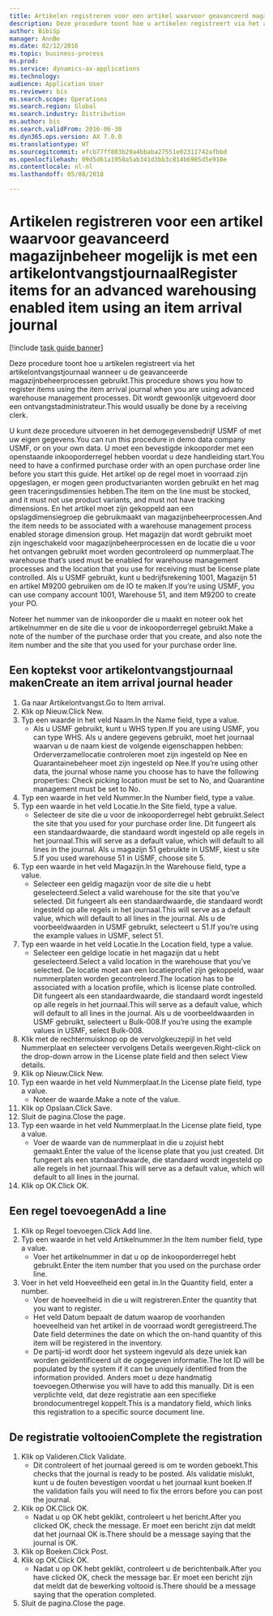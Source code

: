 ```yaml
--- 
title: Artikelen registreren voor een artikel waarvoor geavanceerd magazijnbeheer mogelijk is met een artikelontvangstjournaal
description: Deze procedure toont hoe u artikelen registreert via het artikelontvangstjournaal wanneer u de geavanceerde magazijnbeheerprocessen gebruikt.
author: BibiSp
manager: AnnBe
ms.date: 02/12/2016
ms.topic: business-process
ms.prod: 
ms.service: dynamics-ax-applications
ms.technology: 
audience: Application User
ms.reviewer: bis
ms.search.scope: Operations
ms.search.region: Global
ms.search.industry: Distribution
ms.author: bis
ms.search.validFrom: 2016-06-30
ms.dyn365.ops.version: AX 7.0.0
ms.translationtype: HT
ms.sourcegitcommit: efcb77ff883b29a4bbaba27551e02311742afbbd
ms.openlocfilehash: 09d5d61a1950a5ab341d3bb3c814b6985d5e910e
ms.contentlocale: nl-nl
ms.lasthandoff: 05/08/2018

---
```

# <a name="register-items-for-an-advanced-warehousing-enabled-item-using-an-item-arrival-journal"></a><span data-ttu-id="fba26-103">Artikelen registreren voor een artikel waarvoor geavanceerd magazijnbeheer mogelijk is met een artikelontvangstjournaal</span><span class="sxs-lookup"><span data-stu-id="fba26-103">Register items for an advanced warehousing enabled item using an item arrival journal</span></span>

[!include [task guide banner](../../includes/task-guide-banner.md)]

<span data-ttu-id="fba26-104">Deze procedure toont hoe u artikelen registreert via het artikelontvangstjournaal wanneer u de geavanceerde magazijnbeheerprocessen gebruikt.</span><span class="sxs-lookup"><span data-stu-id="fba26-104">This procedure shows you how to register items using the item arrival journal when you are using advanced warehouse management processes.</span></span> <span data-ttu-id="fba26-105">Dit wordt gewoonlijk uitgevoerd door een ontvangstadministrateur.</span><span class="sxs-lookup"><span data-stu-id="fba26-105">This would usually be done by a receiving clerk.</span></span> 

<span data-ttu-id="fba26-106">U kunt deze procedure uitvoeren in het demogegevensbedrijf USMF of met uw eigen gegevens.</span><span class="sxs-lookup"><span data-stu-id="fba26-106">You can run this procedure in demo data company USMF, or on your own data.</span></span> <span data-ttu-id="fba26-107">U moet een bevestigde inkooporder met een openstaande inkooporderregel hebben voordat u deze handleiding start.</span><span class="sxs-lookup"><span data-stu-id="fba26-107">You need to have a confirmed purchase order with an open purchase order line before you start this guide.</span></span> <span data-ttu-id="fba26-108">Het artikel op de regel moet in voorraad zijn opgeslagen, er mogen geen productvarianten worden gebruikt en het mag geen traceringsdimensies hebben.</span><span class="sxs-lookup"><span data-stu-id="fba26-108">The item on the line must be stocked, and it must not use product variants, and must not have tracking dimensions.</span></span> <span data-ttu-id="fba26-109">En het artikel moet zijn gekoppeld aan een opslagdimensiegroep die gebruikmaakt van magazijnbeheerprocessen.</span><span class="sxs-lookup"><span data-stu-id="fba26-109">And the item needs to be associated with a warehouse management process enabled storage dimension group.</span></span> <span data-ttu-id="fba26-110">Het magazijn dat wordt gebruikt moet zijn ingeschakeld voor magazijnbeheerprocessen en de locatie die u voor het ontvangen gebruikt moet worden gecontroleerd op nummerplaat.</span><span class="sxs-lookup"><span data-stu-id="fba26-110">The warehouse that’s used must be enabled for warehouse management processes and the location that you use for receiving must be license plate controlled.</span></span> <span data-ttu-id="fba26-111">Als u USMF gebruikt, kunt u bedrijfsrekening 1001, Magazijn 51 en artikel M9200 gebruiken om de IO te maken.</span><span class="sxs-lookup"><span data-stu-id="fba26-111">If you’re using USMF, you can use company account 1001, Warehouse 51, and item M9200 to create your PO.</span></span> 

<span data-ttu-id="fba26-112">Noteer het nummer van de inkooporder die u maakt en noteer ook het artikelnummer en de site die u voor de inkooporderregel gebruikt.</span><span class="sxs-lookup"><span data-stu-id="fba26-112">Make a note of the number of the purchase order that you create, and also note the item number and the site that you used for your purchase order line.</span></span>


## <a name="create-an-item-arrival-journal-header"></a><span data-ttu-id="fba26-113">Een koptekst voor artikelontvangstjournaal maken</span><span class="sxs-lookup"><span data-stu-id="fba26-113">Create an item arrival journal header</span></span>
1. <span data-ttu-id="fba26-114">Ga naar Artikelontvangst.</span><span class="sxs-lookup"><span data-stu-id="fba26-114">Go to Item arrival.</span></span>
2. <span data-ttu-id="fba26-115">Klik op Nieuw.</span><span class="sxs-lookup"><span data-stu-id="fba26-115">Click New.</span></span>
3. <span data-ttu-id="fba26-116">Typ een waarde in het veld Naam.</span><span class="sxs-lookup"><span data-stu-id="fba26-116">In the Name field, type a value.</span></span>
    * <span data-ttu-id="fba26-117">Als u USMF gebruikt, kunt u WHS typen.</span><span class="sxs-lookup"><span data-stu-id="fba26-117">If you are using USMF, you can type WHS.</span></span> <span data-ttu-id="fba26-118">Als u andere gegevens gebruikt, moet het journaal waarvan u de naam kiest de volgende eigenschappen hebben: Orderverzamellocatie controleren moet zijn ingesteld op Nee en Quarantainebeheer moet zijn ingesteld op Nee.</span><span class="sxs-lookup"><span data-stu-id="fba26-118">If you’re using other data, the journal whose name you choose has to have the following properties: Check picking location must be set to No, and Quarantine management must be set to No.</span></span>  
4. <span data-ttu-id="fba26-119">Typ een waarde in het veld Nummer.</span><span class="sxs-lookup"><span data-stu-id="fba26-119">In the Number field, type a value.</span></span>
5. <span data-ttu-id="fba26-120">Typ een waarde in het veld Locatie.</span><span class="sxs-lookup"><span data-stu-id="fba26-120">In the Site field, type a value.</span></span>
    * <span data-ttu-id="fba26-121">Selecteer de site die u voor de inkooporderregel hebt gebruikt.</span><span class="sxs-lookup"><span data-stu-id="fba26-121">Select the site that you used for your purchase order line.</span></span> <span data-ttu-id="fba26-122">Dit fungeert als een standaardwaarde, die standaard wordt ingesteld op alle regels in het journaal.</span><span class="sxs-lookup"><span data-stu-id="fba26-122">This will serve as a default value, which will default to all lines in the journal.</span></span> <span data-ttu-id="fba26-123">Als u magazijn 51 gebruikte in USMF, kiest u site 5.</span><span class="sxs-lookup"><span data-stu-id="fba26-123">If you used warehouse 51 in USMF, choose site 5.</span></span>  
6. <span data-ttu-id="fba26-124">Typ een waarde in het veld Magazijn.</span><span class="sxs-lookup"><span data-stu-id="fba26-124">In the Warehouse field, type a value.</span></span>
    * <span data-ttu-id="fba26-125">Selecteer een geldig magazijn voor de site die u hebt geselecteerd.</span><span class="sxs-lookup"><span data-stu-id="fba26-125">Select a valid warehouse for the site that you’ve selected.</span></span> <span data-ttu-id="fba26-126">Dit fungeert als een standaardwaarde, die standaard wordt ingesteld op alle regels in het journaal.</span><span class="sxs-lookup"><span data-stu-id="fba26-126">This will serve as a default value, which will default to all lines in the journal.</span></span> <span data-ttu-id="fba26-127">Als u de voorbeeldwaarden in USMF gebruikt, selecteert u 51.</span><span class="sxs-lookup"><span data-stu-id="fba26-127">If you’re using the example values in USMF, select 51.</span></span>  
7. <span data-ttu-id="fba26-128">Typ een waarde in het veld Locatie.</span><span class="sxs-lookup"><span data-stu-id="fba26-128">In the Location field, type a value.</span></span>
    * <span data-ttu-id="fba26-129">Selecteer een geldige locatie in het magazijn dat u hebt geselecteerd.</span><span class="sxs-lookup"><span data-stu-id="fba26-129">Select a valid location in the warehouse that you’ve selected.</span></span> <span data-ttu-id="fba26-130">De locatie moet aan een locatieprofiel zijn gekoppeld, waar nummerplaten worden gecontroleerd.</span><span class="sxs-lookup"><span data-stu-id="fba26-130">The location has to be associated with a location profile, which is license plate controlled.</span></span> <span data-ttu-id="fba26-131">Dit fungeert als een standaardwaarde, die standaard wordt ingesteld op alle regels in het journaal.</span><span class="sxs-lookup"><span data-stu-id="fba26-131">This will serve as a default value, which will default to all lines in the journal.</span></span> <span data-ttu-id="fba26-132">Als u de voorbeeldwaarden in USMF gebruikt, selecteert u Bulk-008.</span><span class="sxs-lookup"><span data-stu-id="fba26-132">If you’re using the example values in USMF, select Bulk-008.</span></span>  
8. <span data-ttu-id="fba26-133">Klik met de rechtermuisknop op de vervolgkeuzepijl in het veld Nummerplaat en selecteer vervolgens Details weergeven.</span><span class="sxs-lookup"><span data-stu-id="fba26-133">Right-click on the drop-down arrow in the License plate field and then select View details.</span></span>
9. <span data-ttu-id="fba26-134">Klik op Nieuw.</span><span class="sxs-lookup"><span data-stu-id="fba26-134">Click New.</span></span>
10. <span data-ttu-id="fba26-135">Typ een waarde in het veld Nummerplaat.</span><span class="sxs-lookup"><span data-stu-id="fba26-135">In the License plate field, type a value.</span></span>
    * <span data-ttu-id="fba26-136">Noteer de waarde.</span><span class="sxs-lookup"><span data-stu-id="fba26-136">Make a note of the value.</span></span>  
11. <span data-ttu-id="fba26-137">Klik op Opslaan.</span><span class="sxs-lookup"><span data-stu-id="fba26-137">Click Save.</span></span>
12. <span data-ttu-id="fba26-138">Sluit de pagina.</span><span class="sxs-lookup"><span data-stu-id="fba26-138">Close the page.</span></span>
13. <span data-ttu-id="fba26-139">Typ een waarde in het veld Nummerplaat.</span><span class="sxs-lookup"><span data-stu-id="fba26-139">In the License plate field, type a value.</span></span>
    * <span data-ttu-id="fba26-140">Voer de waarde van de nummerplaat in die u zojuist hebt gemaakt.</span><span class="sxs-lookup"><span data-stu-id="fba26-140">Enter the value of the license plate that you just created.</span></span> <span data-ttu-id="fba26-141">Dit fungeert als een standaardwaarde, die standaard wordt ingesteld op alle regels in het journaal.</span><span class="sxs-lookup"><span data-stu-id="fba26-141">This will serve as a default value, which will default to all lines in the journal.</span></span>  
14. <span data-ttu-id="fba26-142">Klik op OK.</span><span class="sxs-lookup"><span data-stu-id="fba26-142">Click OK.</span></span>

## <a name="add-a-line"></a><span data-ttu-id="fba26-143">Een regel toevoegen</span><span class="sxs-lookup"><span data-stu-id="fba26-143">Add a line</span></span>
1. <span data-ttu-id="fba26-144">Klik op Regel toevoegen.</span><span class="sxs-lookup"><span data-stu-id="fba26-144">Click Add line.</span></span>
2. <span data-ttu-id="fba26-145">Typ een waarde in het veld Artikelnummer.</span><span class="sxs-lookup"><span data-stu-id="fba26-145">In the Item number field, type a value.</span></span>
    * <span data-ttu-id="fba26-146">Voer het artikelnummer in dat u op de inkooporderregel hebt gebruikt.</span><span class="sxs-lookup"><span data-stu-id="fba26-146">Enter the item number that you used on the purchase order line.</span></span>  
3. <span data-ttu-id="fba26-147">Voer in het veld Hoeveelheid een getal in.</span><span class="sxs-lookup"><span data-stu-id="fba26-147">In the Quantity field, enter a number.</span></span>
    * <span data-ttu-id="fba26-148">Voer de hoeveelheid in die u wilt registreren.</span><span class="sxs-lookup"><span data-stu-id="fba26-148">Enter the quantity that you want to register.</span></span>  
    * <span data-ttu-id="fba26-149">Het veld Datum bepaalt de datum waarop de voorhanden hoeveelheid van het artikel in de voorraad wordt geregistreerd.</span><span class="sxs-lookup"><span data-stu-id="fba26-149">The Date field determines the date on which the on-hand quantity of this item will be registered in the inventory.</span></span>  
    * <span data-ttu-id="fba26-150">De partij-id wordt door het systeem ingevuld als deze uniek kan worden geïdentificeerd uit de opgegeven informatie.</span><span class="sxs-lookup"><span data-stu-id="fba26-150">The lot ID will be populated by the system if it can be uniquely identified from the information provided.</span></span> <span data-ttu-id="fba26-151">Anders moet u deze handmatig toevoegen.</span><span class="sxs-lookup"><span data-stu-id="fba26-151">Otherwise you will have to add this manually.</span></span> <span data-ttu-id="fba26-152">Dit is een verplichte veld, dat deze registratie aan een specifieke brondocumentregel koppelt.</span><span class="sxs-lookup"><span data-stu-id="fba26-152">This is a mandatory field, which links this registration to a specific source document line.</span></span>  

## <a name="complete-the-registration"></a><span data-ttu-id="fba26-153">De registratie voltooien</span><span class="sxs-lookup"><span data-stu-id="fba26-153">Complete the registration</span></span>
1. <span data-ttu-id="fba26-154">Klik op Valideren.</span><span class="sxs-lookup"><span data-stu-id="fba26-154">Click Validate.</span></span>
    * <span data-ttu-id="fba26-155">Dit controleert of het journaal gereed is om te worden geboekt.</span><span class="sxs-lookup"><span data-stu-id="fba26-155">This checks that the journal is ready to be posted.</span></span> <span data-ttu-id="fba26-156">Als validatie mislukt, kunt u de fouten bevestigen voordat u het journaal kunt boeken.</span><span class="sxs-lookup"><span data-stu-id="fba26-156">If the validation fails you will need to fix the errors before you can post the journal.</span></span>  
2. <span data-ttu-id="fba26-157">Klik op OK.</span><span class="sxs-lookup"><span data-stu-id="fba26-157">Click OK.</span></span>
    * <span data-ttu-id="fba26-158">Nadat u op OK hebt geklikt, controleert u het bericht.</span><span class="sxs-lookup"><span data-stu-id="fba26-158">After you clicked OK, check the message.</span></span> <span data-ttu-id="fba26-159">Er moet een bericht zijn dat meldt dat het journaal OK is.</span><span class="sxs-lookup"><span data-stu-id="fba26-159">There should be a message saying that the journal is OK.</span></span>  
3. <span data-ttu-id="fba26-160">Klik op Boeken.</span><span class="sxs-lookup"><span data-stu-id="fba26-160">Click Post.</span></span>
4. <span data-ttu-id="fba26-161">Klik op OK.</span><span class="sxs-lookup"><span data-stu-id="fba26-161">Click OK.</span></span>
    * <span data-ttu-id="fba26-162">Nadat u op OK hebt geklikt, controleert u de berichtenbalk.</span><span class="sxs-lookup"><span data-stu-id="fba26-162">After you have clicked OK, check the message bar.</span></span> <span data-ttu-id="fba26-163">Er moet een bericht zijn dat meldt dat de bewerking voltooid is.</span><span class="sxs-lookup"><span data-stu-id="fba26-163">There should be a message saying that the operation completed.</span></span>  
5. <span data-ttu-id="fba26-164">Sluit de pagina.</span><span class="sxs-lookup"><span data-stu-id="fba26-164">Close the page.</span></span>


